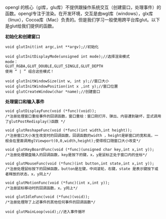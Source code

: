 opengl 的核心（gl库，glu库）不提供跟操作系统交互（创建窗口，处理事件）的函数。opengl专注于渲染。在开发环境，交互是由wgl库（windows），glx库（linux），Cocoa库（Mac）负责的。但是我们学习一般使用跨平台库glut。以下是glut给我们提供的函数。

**初始化和创建窗口**
```
void glutInit(int argc,int **argv);//初始化
```
```
void glutInitDisplayMode(unsigned int mode);//选择渲染模式
mode：
GLUT_RGBA,GLUT_DOUBLE,GLUT_SINGLE,GLUT_DEPTH 
使用 “ | ” 组合这些模式！
```
```
void glutInitWindowSize(int w, int y);//窗口大小
void glutInitWindowPosition(int x ,int y);//窗口位置
void glutCreateWindow(char *name);//创建窗口
```

**处理窗口和输入事件**
```
void glutDisplayFunc(void (*func)(void));
/*注册处理窗口重绘事件的回调函数，窗口重绘：窗口刚打开、弹出、内容遭到破坏，显式调用了glutPostRedisplay()函数 */
```
```
void glutReshapeFunc(void (*func)(int width,int height));
/*注册窗口大小发生改变时的回调函数，回调函数的width ，height是新窗口的宽和高，一般会在里面调用glViewport(0,0,width,height);使得视口随窗口大小改变*/
```
```
void glutKeyBoardFunc(void (*func)(unsigned char key,int x,int y));
/*注册处理键盘输入的回调函数，key是按下的键，x，y是鼠标正处于窗口内的坐标*/
```
```
void glutMouseFunc(void (*func)(int button,int state,int x,int y));
/*注册处理鼠标按下的回掉函数，button是左键，中间滚轮，右键，state 是表示键按下或者释放的状态，x，y同上*/
```
```
void glutMotionFunc(void (*func)(int x,int y));
/*注册鼠标移动时的回调函数，x，y同上*/
```
```
void glutIdleFunc(void (*func)(void));
/*注册处理除了上述事件的其他任何事件的回调函数*/
```
```
void glutMainLoop(void);//进入事件循环
```

